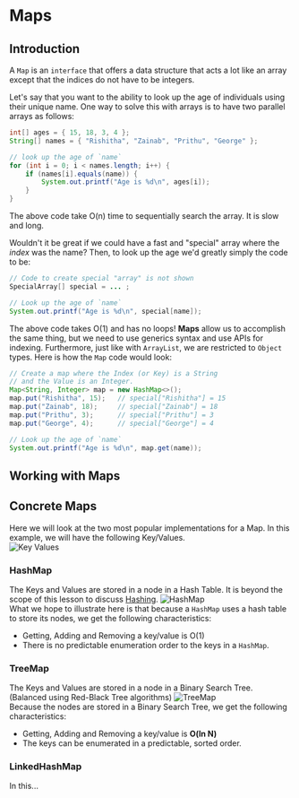 # Maps

## Introduction
A `Map` is an `interface` that offers a data structure that acts a lot like an array except that the indices do not have to be integers. 

Let's say that you want to the ability to look up the age of individuals using their unique name. One way to solve this with arrays is to have two parallel arrays as follows: 

```java
int[] ages = { 15, 18, 3, 4 };
String[] names = { "Rishitha", "Zainab", "Prithu", "George" };

// look up the age of `name`
for (int i = 0; i < names.length; i++) {
    if (names[i].equals(name)) {
        System.out.printf("Age is %d\n", ages[i]);
    }
}
```
The above code take O(n) time to sequentially search the array. It is slow and long.

Wouldn't it be great if we could have a fast and "special" array where the *index* was the name? Then, to look up the age we'd greatly simply the code to be:
```java
// Code to create special "array" is not shown
SpecialArray[] special = ... ;

// Look up the age of `name`
System.out.printf("Age is %d\n", special[name]);
```
The above code takes O(1) and has no loops! **Maps** allow us to accomplish the same thing, but we need to use generics syntax and use APIs for indexing. Furthermore, just like with `ArrayList`, we are restricted to `Object` types. Here is how the `Map` code would look:
```java
// Create a map where the Index (or Key) is a String
// and the Value is an Integer.
Map<String, Integer> map = new HashMap<>();
map.put("Rishitha", 15);   // special["Rishitha"] = 15
map.put("Zainab", 18);     // special["Zainab"] = 18
map.put("Prithu", 3);      // special["Prithu"] = 3
map.put("George", 4);      // special["George"] = 4

// Look up the age of `name`
System.out.printf("Age is %d\n", map.get(name));
```

## Working with Maps

## Concrete Maps

Here we will look at the two most popular implementations for a Map. In this example, we will have the following Key/Values.  
![Key Values](../_static/key_values_in_map.png)  

### HashMap
The Keys and Values are stored in a node in a Hash Table. It is beyond the scope of this lesson to discuss [Hashing](https://cse163.github.io/book/module-9-miscellaneous-topics/lesson-26-reading-hashing/index.html). 
![HashMap](../_static/hashtable.png)  
What we hope to illustrate here is that because a `HashMap` uses a hash table to store its nodes, we get the following characteristics:  
* Getting, Adding and Removing a key/value is O(1)  
* There is no predictable enumeration order to the keys in a `HashMap`.  


### TreeMap
The Keys and Values are stored in a node in a Binary Search Tree. (Balanced using Red-Black Tree algorithms) 
![TreeMap](../_static/bst_map.png)  
Because the nodes are stored in a Binary Search Tree, we get the following characteristics:  
* Getting, Adding and Removing a key/value is **O(ln N)**  
* The keys can be enumerated in a predictable, sorted order.  

### LinkedHashMap
In this...